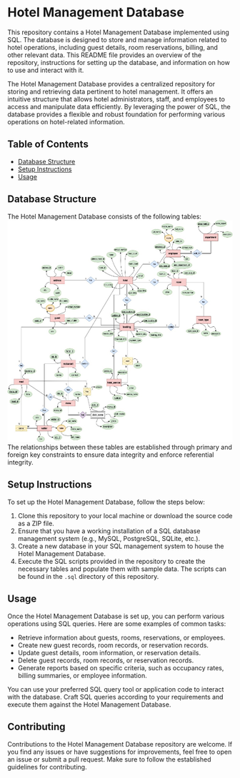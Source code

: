 # Hotel Management Database

This repository contains a Hotel Management Database implemented using SQL. The database is designed to store and manage information related to hotel operations, including guest details, room reservations, billing, and other relevant data. This README file provides an overview of the repository, instructions for setting up the database, and information on how to use and interact with it.

The Hotel Management Database provides a centralized repository for storing and retrieving data pertinent to hotel management. It offers an intuitive structure that allows hotel administrators, staff, and employees to access and manipulate data efficiently. By leveraging the power of SQL, the database provides a flexible and robust foundation for performing various operations on hotel-related information.

## Table of Contents
- [Database Structure](#database-structure)
- [Setup Instructions](#setup-instructions)
- [Usage](#usage)

## Database Structure

The Hotel Management Database consists of the following tables:
![Entity Relationship Diagram](Resx/ERD_1.jpg)
The relationships between these tables are established through primary and foreign key constraints to ensure data integrity and enforce referential integrity.

## Setup Instructions

To set up the Hotel Management Database, follow the steps below:

1. Clone this repository to your local machine or download the source code as a ZIP file.
2. Ensure that you have a working installation of a SQL database management system (e.g., MySQL, PostgreSQL, SQLite, etc.).
3. Create a new database in your SQL management system to house the Hotel Management Database.
4. Execute the SQL scripts provided in the repository to create the necessary tables and populate them with sample data. The scripts can be found in the `.sql` directory of this repository.

## Usage

Once the Hotel Management Database is set up, you can perform various operations using SQL queries. Here are some examples of common tasks:

- Retrieve information about guests, rooms, reservations, or employees.
- Create new guest records, room records, or reservation records.
- Update guest details, room information, or reservation details.
- Delete guest records, room records, or reservation records.
- Generate reports based on specific criteria, such as occupancy rates, billing summaries, or employee information.

You can use your preferred SQL query tool or application code to interact with the database. Craft SQL queries according to your requirements and execute them against the Hotel Management Database.

## Contributing

Contributions to the Hotel Management Database repository are welcome. If you find any issues or have suggestions for improvements, feel free to open an issue or submit a pull request. Make sure to follow the established guidelines for contributing.
